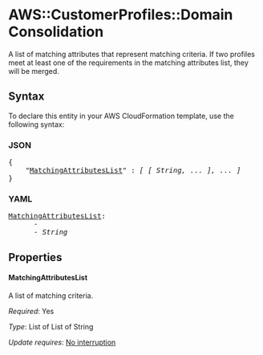 # AWS::CustomerProfiles::Domain Consolidation

A list of matching attributes that represent matching criteria. If two profiles meet at least one of the requirements in the matching attributes list, they will be merged.

## Syntax

To declare this entity in your AWS CloudFormation template, use the following syntax:

### JSON

<pre>
{
    "<a href="#matchingattributeslist" title="MatchingAttributesList">MatchingAttributesList</a>" : <i>[ [ String, ... ], ... ]</i>
}
</pre>

### YAML

<pre>
<a href="#matchingattributeslist" title="MatchingAttributesList">MatchingAttributesList</a>: <i>
      - 
      - String</i>
</pre>

## Properties

#### MatchingAttributesList

A list of matching criteria.

_Required_: Yes

_Type_: List of List of String

_Update requires_: [No interruption](https://docs.aws.amazon.com/AWSCloudFormation/latest/UserGuide/using-cfn-updating-stacks-update-behaviors.html#update-no-interrupt)

